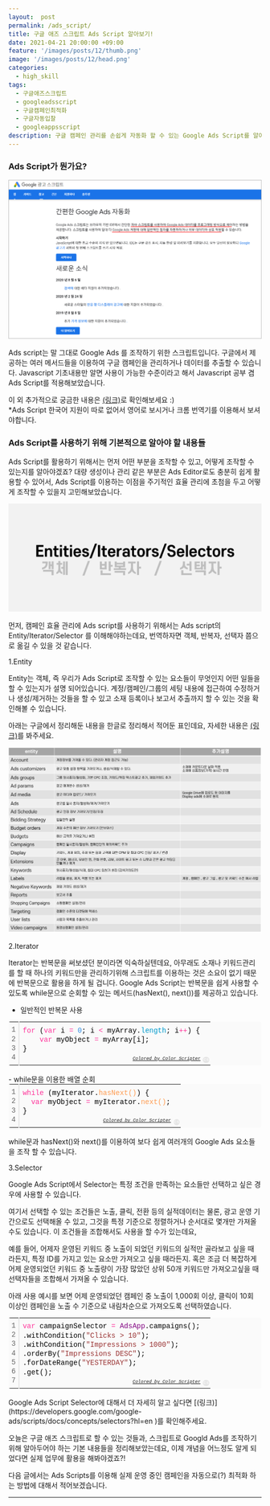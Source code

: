 ```yaml
---
layout:  post
permalink: /ads_script/
title: 구글 애즈 스크립트 Ads Script 알아보기!
date: 2021-04-21 20:00:00 +09:00
feature: '/images/posts/12/thumb.png'
image: '/images/posts/12/head.png'
categories:
  - high_skill
tags:
  - 구글애즈스크립트
  - googleadsscript
  - 구글캠페인최적화
  - 구글자동입찰
  - googleappsscript
description: 구글 캠페인 관리를 손쉽게 자동화 할 수 있는 Google Ads Script를 알아보자!
---
```


### Ads Script가 뭔가요?

![ads_script](/images/posts/12/adsscript.png)

Ads script는 말 그대로 Google Ads 를 조작하기 위한 스크립트입니다. 구글에서 제공하는 여러 메서드들을 이용하여 구글 캠페인을 관리하거나 데이터를 추출할 수 있습니다. Javascript 기초내용만 알면 사용이 가능한 수준이라고 해서 Javascript 공부 겸 Ads Script를 적용해보았습니다.

이 외 추가적으로 궁금한 내용은 [(링크)](https://developers.google.com/google-ads/scripts?hl=en)로 확인해보세요 :)
<br>*Ads Script 한국어 지원이 따로 없어서 영어로 보시거나 크롬 번역기를 이용해서 보셔야합니다.

### Ads Script를 사용하기 위해 기본적으로 알아야 할 내용들

Ads Script를 활용하기 위해서는 먼저 어떤 부분을 조작할 수 있고, 어떻게 조작할 수 있는지를 알아야겠죠?
대량 생성이나 관리 같은 부분은 Ads Editor로도 충분히 쉽게 활용할 수 있어서, Ads Script를 이용하는 이점을 주기적인 효율 관리에 초첨을 두고 어떻게 조작할 수 있을지 고민해보았습니다.

![ads_script_element](/images/posts/12/adsscript_element.png)


먼저, 캠페인 효율 관리에 Ads script를 사용하기 위해서는 Ads script의 Entity/Iterator/Selector 를 이해해야하는데요, 번역하자면 객체, 반복자, 선택자 쯤으로 옮길 수 있을 것 같습니다.

1.Entity

Entity는 객체, 즉 우리가 Ads Script로 조작할 수 있는 요소들이 무엇인지 어떤 일들을 할 수 있는지가 설명 되어있습니다. 계정/캠페인/그룹의 세팅 내용에 접근하여 수정하거나 생성/제거하는 것들을 할 수 있고 소재 등록이나 보고서 추출까지 할 수 있는 것을 확인해볼 수 있습니다.

아래는 구글에서 정리해둔 내용을 한글로 정리해서 적어둔 표인데요, 자세한 내용은 [(링크)](https://developers.google.com/google-ads/scripts/docs/features/entities?hl=en
)를 봐주세요.

![ads_script_entites](/images/posts/12/entities.png)


2.Iterator

Iterator는 반복문을 써보셨던 분이라면 익숙하실텐데요, 아무래도 소재나 키워드관리를 할 때 하나의 키워드만을 관리하기위해 스크립트를 이용하는 것은 소요이 없기 때문에 반복문으로 활용을 하게 될 겁니다. Google Ads Script는 반복문을 쉽게 사용할 수 있도록 while문으로 순회할 수 있는 메서드(hasNext(), next())를 제공하고 있습니다.

- 일반적인 반복문 사용

<div class="colorscripter-code" style="color:#010101;font-family:Consolas, 'Liberation Mono', Menlo, Courier, monospace !important; position:relative !important;overflow:auto"><table class="colorscripter-code-table" style="margin:0;padding:0;border:none;background-color:#fafafa;border-radius:4px;" cellspacing="0" cellpadding="0"><tr><td style="padding:6px;border-right:2px solid #e5e5e5"><div style="margin:0;padding:0;word-break:normal;text-align:right;color:#666;font-family:Consolas, 'Liberation Mono', Menlo, Courier, monospace !important;line-height:130%"><div style="line-height:130%">1</div><div style="line-height:130%">2</div><div style="line-height:130%">3</div><div style="line-height:130%">4</div></div></td><td style="padding:6px 0;text-align:left"><div style="margin:0;padding:0;color:#010101;font-family:Consolas, 'Liberation Mono', Menlo, Courier, monospace !important;line-height:130%"><div style="padding:0 6px; white-space:pre; line-height:130%"><span style="color:#ff3399">for</span>&nbsp;(<span style="color:#ff3399">var</span>&nbsp;i&nbsp;<span style="color:#039C43"></span><span style="color:#ff3399">=</span>&nbsp;<span style="color:#308ce5">0</span>;&nbsp;i&nbsp;<span style="color:#039C43"></span><span style="color:#ff3399">&lt;</span>&nbsp;myArray.<span style="color:#0099cc">length</span>;&nbsp;i<span style="color:#039C43"></span><span style="color:#ff3399">+</span><span style="color:#039C43"></span><span style="color:#ff3399">+</span>)&nbsp;{</div><div style="padding:0 6px; white-space:pre; line-height:130%">&nbsp;&nbsp;&nbsp;&nbsp;<span style="color:#ff3399">var</span>&nbsp;myObject&nbsp;<span style="color:#039C43"></span><span style="color:#ff3399">=</span>&nbsp;myArray[i];</div><div style="padding:0 6px; white-space:pre; line-height:130%">}&nbsp;</div><div style="padding:0 6px; white-space:pre; line-height:130%">&nbsp;</div></div><div style="text-align:right;margin-top:-13px;margin-right:5px;font-size:9px;font-style:italic"><a href="http://colorscripter.com/info#e" target="_blank" style="color:#e5e5e5text-decoration:none">Colored by Color Scripter</a></div></td><td style="vertical-align:bottom;padding:0 2px 4px 0"><a href="http://colorscripter.com/info#e" target="_blank" style="text-decoration:none;color:white"><span style="font-size:9px;word-break:normal;background-color:#e5e5e5;color:white;border-radius:10px;padding:1px">cs</span></a></td></tr></table></div>
<br>
- while문을 이용한 배열 순회

<div class="colorscripter-code" style="color:#010101;font-family:Consolas, 'Liberation Mono', Menlo, Courier, monospace !important; position:relative !important;overflow:auto"><table class="colorscripter-code-table" style="margin:0;padding:0;border:none;background-color:#fafafa;border-radius:4px;" cellspacing="0" cellpadding="0"><tr><td style="padding:6px;border-right:2px solid #e5e5e5"><div style="margin:0;padding:0;word-break:normal;text-align:right;color:#666;font-family:Consolas, 'Liberation Mono', Menlo, Courier, monospace !important;line-height:130%"><div style="line-height:130%">1</div><div style="line-height:130%">2</div><div style="line-height:130%">3</div><div style="line-height:130%">4</div></div></td><td style="padding:6px 0;text-align:left"><div style="margin:0;padding:0;color:#010101;font-family:Consolas, 'Liberation Mono', Menlo, Courier, monospace !important;line-height:130%"><div style="padding:0 6px; white-space:pre; line-height:130%"><span style="color:#ff3399">while</span>&nbsp;(myIterator.<span style="color:#ff9b51">hasNext()</span>)&nbsp;{</div><div style="padding:0 6px; white-space:pre; line-height:130%">&nbsp;&nbsp;<span style="color:#ff3399">var</span>&nbsp;myObject&nbsp;<span style="color:#039C43"></span><span style="color:#ff3399">=</span>&nbsp;myIterator.<span style="color:#ff9b51">next()</span>;</div><div style="padding:0 6px; white-space:pre; line-height:130%">}&nbsp;</div><div style="padding:0 6px; white-space:pre; line-height:130%">&nbsp;</div></div><div style="text-align:right;margin-top:-13px;margin-right:5px;font-size:9px;font-style:italic"><a href="http://colorscripter.com/info#e" target="_blank" style="color:#e5e5e5text-decoration:none">Colored by Color Scripter</a></div></td><td style="vertical-align:bottom;padding:0 2px 4px 0"><a href="http://colorscripter.com/info#e" target="_blank" style="text-decoration:none;color:white"><span style="font-size:9px;word-break:normal;background-color:#e5e5e5;color:white;border-radius:10px;padding:1px">cs</span></a></td></tr></table></div>
<br>while문과 hasNext()와 next()를 이용하여 보다 쉽게 여러개의 Google Ads 요소들을 조작 할 수 있습니다.


3.Selector

Google Ads Script에서 Selector는 특정 조건을 만족하는 요소들만 선택하고 싶은 경우에 사용할 수 있습니다.


여기서 선택할 수 있는 조건들은 노출, 클릭, 전환 등의 실적데이터는 물론, 광고 운영 기간으로도 선택해올 수 있고, 그것을 특정 기준으로 정렬하거나 순서대로 몇개만 가져올 수도 있습니다.
이 조건들을 조합해서도 사용을 할 수가 있는데요,

예를 들어, 어제자 운영된 키워드 중 노출이 되었던 키워드의 실적만 골라보고 싶을 때 라든지, 특정 ID를 가지고 있는 요소만 가져오고 싶을 때라든지.
혹은 조금 더 복잡하게 어제 운영되었던 키워드 중 노출량이 가장 많았던 상위 50개 키워드만 가져오고싶을 때 선택자들을 조합해서 가져올 수 있습니다.

아래 사용 예시를 보면 어제 운영되었던 캠페인 중 노출이 1,000회 이상, 클릭이 10회 이상인 캠페인을 노출 수 기준으로 내림차순으로 가져오도록 선택하였습니다.

<div class="colorscripter-code" style="color:#010101;font-family:Consolas, 'Liberation Mono', Menlo, Courier, monospace !important; position:relative !important;overflow:auto"><table class="colorscripter-code-table" style="margin:0;padding:0;border:none;background-color:#fafafa;border-radius:4px;" cellspacing="0" cellpadding="0"><tr><td style="padding:6px;border-right:2px solid #e5e5e5"><div style="margin:0;padding:0;word-break:normal;text-align:right;color:#666;font-family:Consolas, 'Liberation Mono', Menlo, Courier, monospace !important;line-height:130%"><div style="line-height:130%">1</div><div style="line-height:130%">2</div><div style="line-height:130%">3</div><div style="line-height:130%">4</div><div style="line-height:130%">5</div><div style="line-height:130%">6</div><div style="line-height:130%">7</div></div></td><td style="padding:6px 0;text-align:left"><div style="margin:0;padding:0;color:#010101;font-family:Consolas, 'Liberation Mono', Menlo, Courier, monospace !important;line-height:130%"><div style="padding:0 6px; white-space:pre; line-height:130%"><span style="color:#ff3399">var</span>&nbsp;campaignSelector&nbsp;<span style="color:#039C43"></span><span style="color:#ff3399">=</span>&nbsp;<span style="color:purple">AdsApp</span>.campaigns();</div><div style="padding:0 6px; white-space:pre; line-height:130%">.withCondition(<span style="color:#993333">"Clicks&nbsp;&gt;&nbsp;10"</span>);</div><div style="padding:0 6px; white-space:pre; line-height:130%">.withCondition(<span style="color:#993333">"Impressions&nbsp;&gt;&nbsp;1000"</span>);</div><div style="padding:0 6px; white-space:pre; line-height:130%">.orderBy(<span style="color:#993333">"Impressions&nbsp;DESC"</span>);</div><div style="padding:0 6px; white-space:pre; line-height:130%">.forDateRange(<span style="color:#993333">"YESTERDAY"</span>);</div><div style="padding:0 6px; white-space:pre; line-height:130%">.get();</div><div style="padding:0 6px; white-space:pre; line-height:130%">&nbsp;</div></div><div style="text-align:right;margin-top:-13px;margin-right:5px;font-size:9px;font-style:italic"><a href="http://colorscripter.com/info#e" target="_blank" style="color:#e5e5e5text-decoration:none">Colored by Color Scripter</a></div></td><td style="vertical-align:bottom;padding:0 2px 4px 0"><a href="http://colorscripter.com/info#e" target="_blank" style="text-decoration:none;color:white"><span style="font-size:9px;word-break:normal;background-color:#e5e5e5;color:white;border-radius:10px;padding:1px">cs</span></a></td></tr></table></div>
<br>
Google Ads Script Selector에 대해서 더 자세히 알고 싶다면 [(링크)](https://developers.google.com/google-ads/scripts/docs/concepts/selectors?hl=en
)를 확인해주세요.




오늘은 구글 애즈 스크립트로 할 수 있는 것들과, 스크립트로 Googld Ads를 조작하기 위해 알아두어야 하는 기본 내용들을 정리해보았는데요, 이제 개념을 어느정도 알게 되었다면 실제 업무에 활용을 해봐야겠죠?!

다음 글에서는 Ads Scripts를 이용해 실제 운영 중인 캠페인을 자동으로(?) 최적화 하는 방법에 대해서 적어보겠습니다.

-----------------------------
